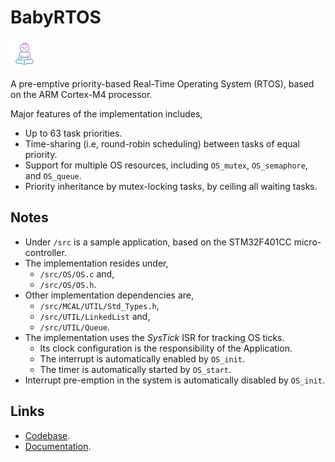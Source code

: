 # BabyRTOS
![Icon](doxygen/icon.png)

A pre-emptive priority-based Real-Time Operating System (RTOS), based on the ARM Cortex-M4 processor.

Major features of the implementation includes,
* Up to 63 task priorities.
* Time-sharing (i.e, round-robin scheduling) between tasks of equal priority.
* Support for multiple OS resources, including `OS_mutex`, `OS_semaphore`, and `OS_queue`.
* Priority inheritance by mutex-locking tasks, by ceiling all waiting tasks.

Notes
----
* Under `/src` is a sample application, based on the STM32F401CC micro-controller. 
* The implementation resides under,
  * `/src/OS/OS.c` and,
  * `/src/OS/OS.h`.
* Other implementation dependencies are,
  * `/src/MCAL/UTIL/Std_Types.h`, 
  * `/src/UTIL/LinkedList` and,
  * `/src/UTIL/Queue`.
* The implementation uses the *SysTick* ISR for tracking OS ticks. 
  * Its clock configuration is the responsibility of the Application.
  * The interrupt is automatically enabled by `OS_init`. 
  * The timer is automatically started by `OS_start`.
* Interrupt pre-emption in the system is automatically disabled by `OS_init`.

Links
-----

* [Codebase](https://github.com/hazemanwer2000/BabyRTOS/edit/main/README.md).
* [Documentation](https://hazemanwer2000.github.io/BabyRTOS).
